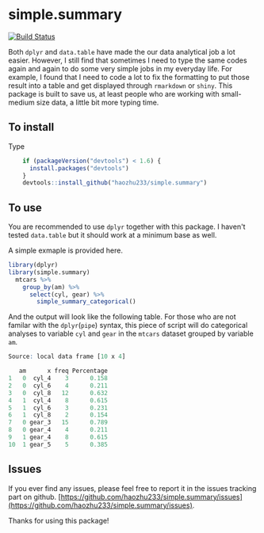 # simple.summary 
[![Build Status](https://travis-ci.org/haozhu233/simple.summary.svg?branch=master)](https://travis-ci.org/haozhu233/simple.summary)

Both `dplyr` and `data.table` have made the our data analytical job a lot easier. However, I still find that sometimes I need to type the same codes again and again to do some very simple jobs in my everyday life. For example, I found that I need to code a lot to fix the formatting to put those result into a table and get displayed through `rmarkdown` or `shiny`. This package is built to save us, at least people who are working with small-medium size data, a little bit more typing time.

## To install

Type  
``` r
    if (packageVersion("devtools") < 1.6) {
      install.packages("devtools")
    }
    devtools::install_github("haozhu233/simple.summary")
```
  
## To use

You are recommended to use `dplyr` together with this package. I haven't tested `data.table` but it should work at a minimum base as well. 

A simple exmaple is provided here. 
``` r
library(dplyr)
library(simple.summary)
  mtcars %>% 
    group_by(am) %>% 
      select(cyl, gear) %>% 
        simple_summary_categorical()
```
And the output will look like the following table. For those who are not familar with the `dplyr`(`pipe`) syntax, this piece of script will do categorical analyses to variable `cyl` and `gear` in the `mtcars` dataset grouped by variable `am`. 
``` r
Source: local data frame [10 x 4]

   am      x freq Percentage
1   0  cyl_4    3      0.158
2   0  cyl_6    4      0.211
3   0  cyl_8   12      0.632
4   1  cyl_4    8      0.615
5   1  cyl_6    3      0.231
6   1  cyl_8    2      0.154
7   0 gear_3   15      0.789
8   0 gear_4    4      0.211
9   1 gear_4    8      0.615
10  1 gear_5    5      0.385
```

## Issues
If you ever find any issues, please feel free to report it in the issues tracking part on github. [https://github.com/haozhu233/simple.summary/issues](https://github.com/haozhu233/simple.summary/issues). 

Thanks for using this package!
